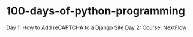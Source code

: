 # 100-days-of-python-programming

[Day 1](https://github.com/chalermpongintarat/100-days-of-python-programming/tree/main/day01): How to Add reCAPTCHA to a Django Site 
[Day 2](https://github.com/chalermpongintarat/100-days-of-python-programming/tree/main/day02): Course: NextFlow
